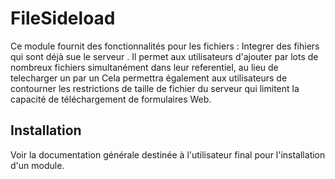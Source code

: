 # FileSideload

Ce module fournit des fonctionnalités pour les fichiers :  Integrer des fihiers qui sont déjà sue le serveur .
Il permet aux utilisateurs d'ajouter par lots de nombreux fichiers simultanément dans leur referentiel, au lieu de telecharger un par un
Cela permettra également aux utilisateurs de contourner les restrictions de taille de fichier du serveur qui limitent la capacité de téléchargement de formulaires Web.

## Installation

Voir la documentation générale destinée à l'utilisateur final pour l'installation d'un module.
